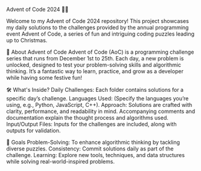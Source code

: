 Advent of Code 2024 🎄✨

Welcome to my Advent of Code 2024 repository! This project showcases my daily solutions to the challenges provided by the annual programming event Advent of Code, a series of fun and intriguing coding puzzles leading up to Christmas.

🔗 About Advent of Code
Advent of Code (AoC) is a programming challenge series that runs from December 1st to 25th. Each day, a new problem is unlocked, designed to test your problem-solving skills and algorithmic thinking. It’s a fantastic way to learn, practice, and grow as a developer while having some festive fun!

🛠️ What's Inside?
Daily Challenges: Each folder contains solutions for a specific day’s challenge.
Languages Used: (Specify the languages you’re using, e.g., Python, JavaScript, C++).
Approach: Solutions are crafted with clarity, performance, and readability in mind. Accompanying comments and documentation explain the thought process and algorithms used.
Input/Output Files: Inputs for the challenges are included, along with outputs for validation.

🌟 Goals
Problem-Solving: To enhance algorithmic thinking by tackling diverse puzzles.
Consistency: Commit solutions daily as part of the challenge.
Learning: Explore new tools, techniques, and data structures while solving real-world-inspired problems.
